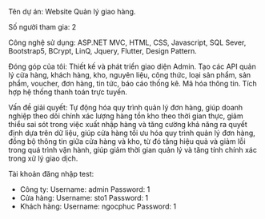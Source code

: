 Tên dự án: Website Quản lý giao hàng.


Số người tham gia: 2


Công nghệ sử dụng: ASP.NET MVC, HTML, CSS, Javascript, SQL Sever, Bootstrap5, BCrypt, LinQ, Jquery, Flutter, Design Pattern.


Đóng góp của tôi: Thiết kế và phát triển giao diện Admin. Tạo các API quản lý cửa hàng, khách hàng, kho, nguyên liệu, công thức, loại sản phẩm, sản phẩm, voucher, đơn hàng, tin tức, báo cáo thống kê. Mã hóa thông tin. Tích hợp hệ thống thanh toán trực tuyến.


Vấn đề giải quyết: Tự động hóa quy trình quản lý đơn hàng, giúp doanh nghiệp theo dõi chính xác lượng hàng tồn kho theo thời gian thực, giảm thiểu sai sót trong việc xuất nhập hàng và tăng cường khả năng ra quyết định dựa trên dữ liệu, giúp cửa hàng tối ưu hóa quy trình quản lý đơn hàng, đồng bộ thông tin giữa cửa hàng và kho, từ đó tăng hiệu quả và giảm lỗi trong quá trình vận hành, giúp giảm thời gian quản lý và tăng tính chính xác trong xử lý giao dịch.


Tài khoản đăng nhập test:
+ Công ty:
    Username: admin
    Password: 1
+ Cửa hàng:
    Username: sto1
    Password: 1
+ Khách hàng:
    Username: ngocphuc
    Password: 1 
